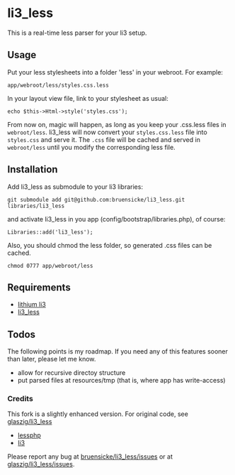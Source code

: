 # li3_less

This is a real-time less parser for your li3 setup.

## Usage

Put your less stylesheets into a folder 'less' in your webroot. For example:  

	app/webroot/less/styles.css.less

In your layout view file, link to your stylesheet as usual:  

	echo $this->Html->style('styles.css');

From now on, magic will happen, as long as you keep your .css.less files in `webroot/less`.
li3_less will now convert your `styles.css.less` file into `styles.css` and serve it.
The `.css` file will be cached and served in `webroot/less` until you modify the corresponding less file.

## Installation

Add li3_less as submodule to your li3 libraries:

	git submodule add git@github.com:bruensicke/li3_less.git libraries/li3_less

and activate li3_less in you app (config/bootstrap/libraries.php), of course:

	Libraries::add('li3_less');

Also, you should chmod the less folder, so generated .css files can be cached.

	chmod 0777 app/webroot/less

## Requirements

- [lithium li3](https://github.com/UnionOfRAD/lithium)
- [li3_less](https://github.com/bruensicke/li3_less)


## Todos

The following points is my roadmap. If you need any of this features sooner than later, please let me know.

- allow for recursive directoy structure
- put parsed files at resources/tmp (that is, where app has write-access)

### Credits

This fork is a slightly enhanced version. 
For original code, see [glaszig/li3_less](https://github.com/glaszig/li3_less)

- [lessphp](http://leafo.net/lessphp/)
- [li3](http://www.lithify.me)

Please report any bug at [bruensicke/li3_less/issues](https://github.com/bruensicke/li3_less/issues) or at [glaszig/li3_less/issues](https://github.com/glaszig/li3_less).